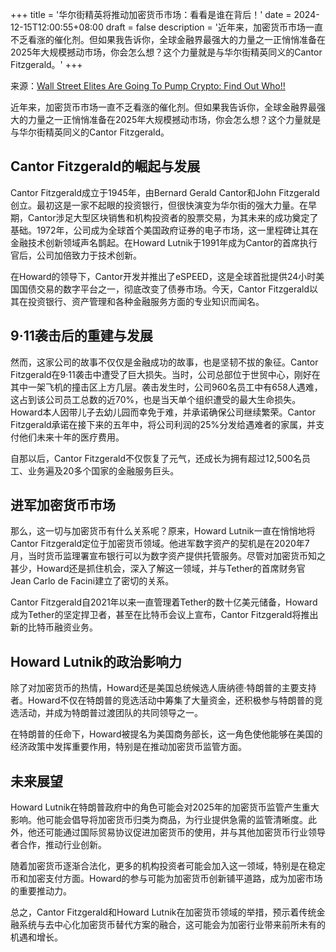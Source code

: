 +++
title = '华尔街精英将推动加密货币市场：看看是谁在背后！'
date = 2024-12-15T12:00:55+08:00
draft = false
description = '近年来，加密货币市场一直不乏看涨的催化剂。但如果我告诉你，全球金融界最强大的力量之一正悄悄准备在2025年大规模撼动市场，你会怎么想？这个力量就是与华尔街精英同义的Cantor Fitzgerald。'
+++

来源：[Wall Street Elites Are Going To Pump Crypto: Find Out Who!!](https://www.youtube.com/watch?v=WQCCwC2-Wkw)

近年来，加密货币市场一直不乏看涨的催化剂。但如果我告诉你，全球金融界最强大的力量之一正悄悄准备在2025年大规模撼动市场，你会怎么想？这个力量就是与华尔街精英同义的Cantor Fitzgerald。

## Cantor Fitzgerald的崛起与发展

Cantor Fitzgerald成立于1945年，由Bernard Gerald Cantor和John Fitzgerald创立。最初这是一家不起眼的投资银行，但很快演变为华尔街的强大力量。在早期，Cantor涉足大型区块销售和机构投资者的股票交易，为其未来的成功奠定了基础。1972年，公司成为全球首个美国政府证券的电子市场，这一里程碑让其在金融技术创新领域声名鹊起。在Howard Lutnik于1991年成为Cantor的首席执行官后，公司加倍致力于技术创新。

在Howard的领导下，Cantor开发并推出了eSPEED，这是全球首批提供24小时美国国债交易的数字平台之一，彻底改变了债券市场。今天，Cantor Fitzgerald以其在投资银行、资产管理和各种金融服务方面的专业知识而闻名。

## 9·11袭击后的重建与发展

然而，这家公司的故事不仅仅是金融成功的故事，也是坚韧不拔的象征。Cantor Fitzgerald在9·11袭击中遭受了巨大损失。当时，公司总部位于世贸中心，刚好在其中一架飞机的撞击区上方几层。袭击发生时，公司960名员工中有658人遇难，这占到该公司员工总数的近70%，也是当天单个组织遭受的最大生命损失。Howard本人因带儿子去幼儿园而幸免于难，并承诺确保公司继续繁荣。Cantor Fitzgerald承诺在接下来的五年中，将公司利润的25%分发给遇难者的家属，并支付他们未来十年的医疗费用。

自那以后，Cantor Fitzgerald不仅恢复了元气，还成长为拥有超过12,500名员工、业务遍及20多个国家的金融服务巨头。

## 进军加密货币市场

那么，这一切与加密货币有什么关系呢？原来，Howard Lutnik一直在悄悄地将Cantor Fitzgerald定位于加密货币领域。他进军数字资产的契机是在2020年7月，当时货币监理署宣布银行可以为数字资产提供托管服务。尽管对加密货币知之甚少，Howard还是抓住机会，深入了解这一领域，并与Tether的首席财务官Jean Carlo de Facini建立了密切的关系。

Cantor Fitzgerald自2021年以来一直管理着Tether的数十亿美元储备，Howard成为Tether的坚定捍卫者，甚至在比特币会议上宣布，Cantor Fitzgerald将推出新的比特币融资业务。

## Howard Lutnik的政治影响力

除了对加密货币的热情，Howard还是美国总统候选人唐纳德·特朗普的主要支持者。Howard不仅在特朗普的竞选活动中筹集了大量资金，还积极参与特朗普的竞选活动，并成为特朗普过渡团队的共同领导之一。

在特朗普的任命下，Howard被提名为美国商务部长，这一角色使他能够在美国的经济政策中发挥重要作用，特别是在推动加密货币监管方面。

## 未来展望

Howard Lutnik在特朗普政府中的角色可能会对2025年的加密货币监管产生重大影响。他可能会倡导将加密货币归类为商品，为行业提供急需的监管清晰度。此外，他还可能通过国际贸易协议促进加密货币的使用，并与其他加密货币行业领导者合作，推动行业创新。

随着加密货币逐渐合法化，更多的机构投资者可能会加入这一领域，特别是在稳定币和加密支付方面。Howard的参与可能为加密货币创新铺平道路，成为加密市场的重要推动力。

总之，Cantor Fitzgerald和Howard Lutnik在加密货币领域的举措，预示着传统金融系统与去中心化加密货币替代方案的融合，这可能会为加密行业带来前所未有的机遇和增长。
